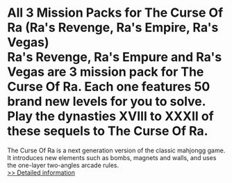 # All 3 Mission Packs for The Curse Of Ra (Ra's Revenge, Ra's Empire, Ra's Vegas)<br />Ra's Revenge, Ra's Empure and Ra's Vegas are 3 mission pack for The Curse Of Ra. Each one features 50 brand new levels for you to solve. Play the dynasties XVIII to XXXII of these sequels to The Curse Of Ra.
The Curse Of Ra is a next generation version of the classic mahjongg game. It introduces new elements such as bombs, magnets and walls, and uses the one-layer two-angles arcade rules.<br />[>> Detailed information](https://secure.shareit.com/shareit/product.html?productid=173430&affiliateid=200057808)